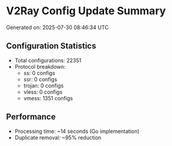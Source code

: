 # V2Ray Config Update Summary
Generated on: 2025-07-30 08:46:34 UTC

## Configuration Statistics
- Total configurations: 22351
- Protocol breakdown:
  - ss: 0 configs
  - ssr: 0 configs
  - trojan: 0 configs
  - vless: 0 configs
  - vmess: 1351 configs

## Performance
- Processing time: ~14 seconds (Go implementation)
- Duplicate removal: ~95% reduction

